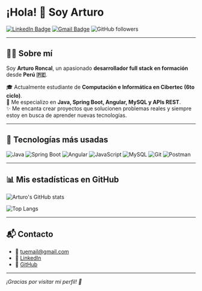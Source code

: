 # ¡Hola! 👋 Soy Arturo

[![LinkedIn Badge](https://img.shields.io/badge/-LinkedIn-blue?style=flat-square&logo=Linkedin&logoColor=white&link=https://www.linkedin.com/in/tu-linkedin)](https://www.linkedin.com/in/carlos-ron27/)
[![Gmail Badge](https://img.shields.io/badge/-tuemail@gmail.com-c14438?style=flat-square&logo=Gmail&logoColor=white&link=mailto:tuemail@gmail.com)](mailto:roncalhermenegildo@gmail.com)
![GitHub followers](https://img.shields.io/github/followers/tu-usuario?label=Follow&style=social)

---

## 👨‍💻 Sobre mí

Soy **Arturo Roncal**, un apasionado **desarrollador full stack en formación** desde **Perú 🇵🇪**.

🎓 Actualmente estudiante de **Computación e Informática en Cibertec (6to ciclo)**.  
🚀 Me especializo en **Java, Spring Boot, Angular, MySQL y APIs REST**.  
✨ Me encanta crear proyectos que solucionen problemas reales y siempre estoy en busca de aprender nuevas tecnologías.

---

## 🔧 Tecnologías más usadas

![Java](https://img.shields.io/badge/Java-ED8B00?style=for-the-badge&logo=java&logoColor=white)
![Spring Boot](https://img.shields.io/badge/Spring%20Boot-6DB33F?style=for-the-badge&logo=spring-boot&logoColor=white)
![Angular](https://img.shields.io/badge/Angular-DD0031?style=for-the-badge&logo=angular&logoColor=white)
![JavaScript](https://img.shields.io/badge/JavaScript-F7DF1E?style=for-the-badge&logo=javascript&logoColor=black)
![MySQL](https://img.shields.io/badge/MySQL-005C84?style=for-the-badge&logo=mysql&logoColor=white)
![Git](https://img.shields.io/badge/Git-F05032?style=for-the-badge&logo=git&logoColor=white)
![Postman](https://img.shields.io/badge/Postman-FF6C37?style=for-the-badge&logo=postman&logoColor=white)

---


## 📊 Mis estadísticas en GitHub

![Arturo's GitHub stats](https://github-readme-stats.vercel.app/api?username=ArturoRoncal2704&show_icons=true&theme=radical&count_private=true)

![Top Langs](https://github-readme-stats.vercel.app/api/top-langs/?username=ArturoRoncal2704&layout=compact&theme=radical)

---

## 📬 Contacto

- 📧 [tuemail@gmail.com](mailto:roncalhermenegildo@gmail.com)
- 🔗 [LinkedIn](https://www.linkedin.com/in/carlos-ron27/)
- 🔗 [GitHub](https://github.com/ArturoRoncal2704)

---

*¡Gracias por visitar mi perfil! 🚀*

